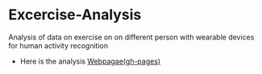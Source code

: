 # Excercise-Analysis
Analysis of data on exercise on on different person with wearable devices for human activity recognition 


* Here is the analysis [Webpagae(gh-pages)](https://zzzhacker.github.io/Excercise-Analysis/pml.html) 
